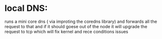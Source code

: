 # local DNS:

runs a mini core dns ( via improting the  coredns library)  and forwards all the  request to that and if it should goese out of the node it will upgrade the request to tcp which will fix kernel and rece conditions issues
